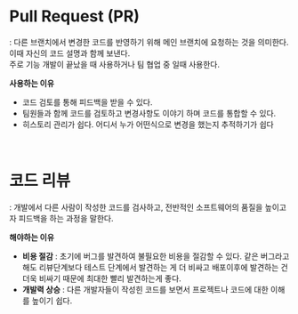 # Pull Request (PR)
:  다른 브랜치에서 변경한 코드를 반영하기 위해 메인 브랜치에 요청하는 것을 의미한다.이때 자신의 코드 설명과 함께 보낸다. <br> 주로 기능 개발이 끝났을 때 사용하거나 팀 협업 중 일때 사용한다.

**사용하는 이유**

* 코드 검토를 통해 피드백을 받을 수 있다.
* 팀원들과 함께 코드를 검토하고 변경사항도 이야기 하며 코드를 통합할 수 있다.
* 히스토리 관리가 쉽다. 어디서 누가 어떤식으로 변경을 했는지 추적하기가 쉽다

<br>

# 코드 리뷰

: 개발에서 다른 사람이 작성한 코드를 검사하고, 전반적인 소프트웨어의 품질을 높이고자 피드백을 하는 과정을 말한다.

**해야하는 이유**

* **비용 절감** : 초기에 버그를 발견하여 불필요한 비용을 절감할 수 있다. 같은 버그라고 해도 리뷰단계보다 테스트 단계에서 발견하는 게 더 비싸고 배포이후에 발견하는 건 더욱 비싸기 때문에 최대한 빨리 발견하는게 좋다.
* **개발력 상승** : 다른 개발자들이 작성힌 코드를 보면서 프로젝트나 코드에 대한 이해를 높이기 쉽다.
